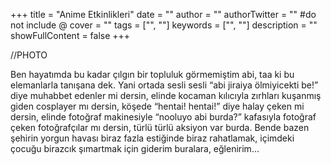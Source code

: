 ﻿+++
title = "Anime Etkinlikleri"
date = ""
author = ""
authorTwitter = "" #do not include @
cover = ""
tags = ["", ""]
keywords = ["", ""]
description = ""
showFullContent = false
+++

//PHOTO

Ben hayatımda bu kadar çılgın bir topluluk görmemiştim abi, taa ki bu elemanlarla tanışana dek. Yani ortada sesli sesli “abi jiraiya ölmiyicekti be!” diye muhabbet edenler mi dersin, elinde kocaman kılıcıyla zırhları kuşanmış giden cosplayer mı dersin, köşede “hentai! hentai!” diye halay çeken mi dersin, elinde fotoğraf makinesiyle “nooluyo abi burda?” kafasıyla fotoğraf çeken fotoğrafçılar mı dersin, türlü türlü aksiyon var burda. Bende bazen şehirin yorgun havası biraz fazla estiğinde biraz rahatlamak, içimdeki çocuğu birazcık şımartmak için giderim buralara, eğlenirim…
